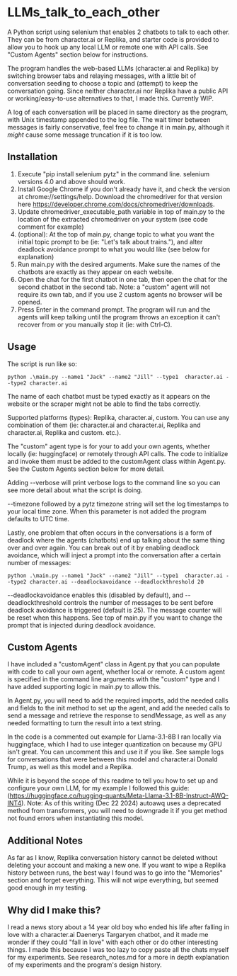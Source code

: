 # LLMs_talk_to_each_other
A Python script using selenium that enables 2 chatbots to talk to each other. They can be from character.ai or Replika, and starter code is provided to allow you to hook up any local LLM or remote one with API calls. See "Custom Agents" section below for instructions.

The program handles the web-based LLMs (character.ai and Replika) by switching browser tabs and relaying messages, with a little bit of conversation seeding to choose a topic and (attempt) to keep the conversation going. Since neither character.ai nor Replika have a public API or working/easy-to-use alternatives to that, I made this. Currently WIP.

A log of each conversation will be placed in same directory as the program, with Unix timestamp appended to the log file. The wait timer between messages is fairly conservative, feel free to change it in main.py, although it *might* cause some message truncation if it is too low.

## Installation
1. Execute "pip install selenium pytz" in the command line. selenium versions 4.0 and above should work.
2. Install Google Chrome if you don't already have it, and check the version at chrome://settings/help. Download the chromedriver for that version here https://developer.chrome.com/docs/chromedriver/downloads.
3. Update chromedriver_executable_path variable in top of main.py to the location of the extracted chromedriver on your system (see code comment for example)
4. (optional): At the top of main.py, change topic to what you want the initial topic prompt to be (ie: "Let's talk about trains."), and alter deadlock avoidance prompt to what you would like (see below for explanation)
5. Run main.py with the desired arguments. Make sure the names of the chatbots are exactly as they appear on each website.
6. Open the chat for the first chatbot in one tab, then open the chat for the second chatbot in the second tab. Note: a "custom" agent will not require its own tab, and if you use 2 custom agents no browser will be opened.
7. Press Enter in the command prompt. The program will run and the agents will keep talking until the program throws an exception it can't recover from or you manually stop it (ie: with Ctrl-C).

## Usage
The script is run like so:
    
    python .\main.py --name1 "Jack" --name2 "Jill" --type1  character.ai --type2 character.ai
	
The name of each chatbot must be typed exactly as it appears on the website or the scraper might not be able to find the tabs correctly.

Supported platforms (types): Replika, character.ai, custom. You can use any combination of them (ie: character.ai and character.ai, Replika and character.ai, Replika and custom. etc.). 

The "custom" agent type is for your to add your own agents, whether locally (ie: huggingface) or remotely through API calls. The code to initialize and invoke them must be added to the customAgent class within Agent.py. See the Custom Agents section below for more detail.

Adding --verbose will print verbose logs to the command line so you can see more detail about what the script is doing.

--timezone followed by a pytz timezone string will set the log timestamps to your local time zone. When this parameter is not added the program defaults to UTC time.

Lastly, one problem that often occurs in the conversations is a form of deadlock where the agents (chatbots) end up talking about the same thing over and over again. You can break out of it by enabling deadlock avoidance, which will inject a prompt into the conversation after a certain number of messages:
    
    python .\main.py --name1 "Jack" --name2 "Jill" --type1  character.ai --type2 character.ai --deadlockavoidance --deadlockthreshold 20
	
--deadlockavoidance enables this (disabled by default), and --deadlockthreshold controls the number of messages to be sent before deadlock avoidance is triggered (default is 25). The message counter will be reset when this happens. See top of main.py if you want to change the prompt that is injected during deadlock avoidance.

## Custom Agents

I have included a "customAgent" class in Agent.py that you can populate with code to call your own agent, whether local or remote. A custom agent is specified in the command line arguments with the "custom" type and I have added supporting logic in main.py to allow this.

In Agent.py, you will need to add the required imports, add the needed calls and fields to the init method to set up the agent, and add the needed calls to send a message and retrieve the response to sendMessage, as well as any needed formatting to turn the result into a text string.

In the code is a commented out example for Llama-3.1-8B I ran locally via huggingface, which I had to use integer quantization on because my GPU isn't great. You can uncomment this and use it if you like. See sample logs for conversations that were between this model and character.ai Donald Trump, as well as this model and a Replika.

While it is beyond the scope of this readme to tell you how to set up and configure your own LLM, for my example I followed this guide: (https://huggingface.co/hugging-quants/Meta-Llama-3.1-8B-Instruct-AWQ-INT4). Note: As of this writing (Dec 22 2024) autoawq uses a deprecated method from transformers, you will need to downgrade it if you get method not found errors when instantiating this model.

## Additional Notes

As far as I know, Replika conversation history cannot be deleted without deleting your account and making a new one. If you want to wipe a Replika history between runs, the best way I found was to go into the "Memories" section and forget everything. This will not wipe everything, but seemed good enough in my testing.

## Why did I make this?

I read a news story about a 14 year old boy who ended his life after falling in love with a character.ai Daenerys Targaryen chatbot, and it made me wonder if they could "fall in love" with each other or do other interesting things. I made this because I was too lazy to copy paste all the chats myself for my experiments. See research_notes.md for a more in depth explanation of my experiments and the program's design history.
